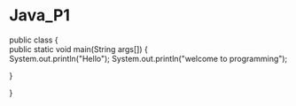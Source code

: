 # Java_P1

public class 
{  
  public static void main(String args[])
  {  
    System.out.println("Hello");
      System.out.println("welcome to programming");
  
  }
    
    
}
